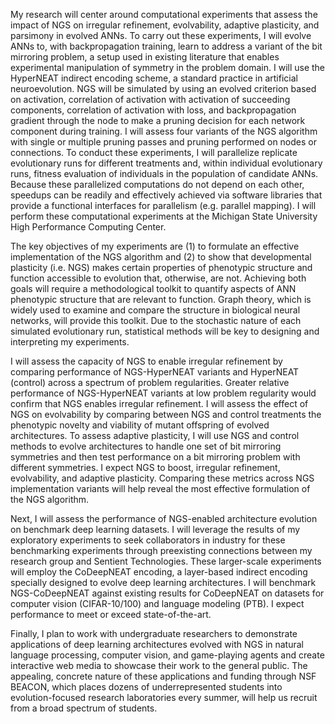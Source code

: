 My research will center around computational experiments that assess the impact of NGS on irregular refinement, evolvability, adaptive plasticity, and parsimony in evolved ANNs.
To carry out these experiments, I will evolve ANNs to, with backpropagation training, learn to address a variant of the bit mirroring problem, a setup used in existing literature that enables experimental manipulation of symmetry in the problem domain.
I will use the HyperNEAT indirect encoding scheme, a standard practice in artificial neuroevolution.
NGS will be simulated by using an evolved criterion based on activation, correlation of activation with activation of succeeding components, correlation of activation with loss, and backpropagation gradient through the node
to make a pruning decision for each network component during training.
I will assess four variants of the NGS algorithm with single or multiple pruning passes and pruning performed on nodes or connections.
To conduct these experiments, I will parallelize replicate evolutionary runs for different treatments and, within individual evolutionary runs, fitness evaluation of individuals in the population of candidate ANNs.
Because these parallelized computations do not depend on each other, speedups can be readily and effectively achieved via software libraries that provide a functional interfaces for parallelism (e.g. parallel mapping).
I will perform these computational experiments at the Michigan State University High Performance Computing Center.

The key objectives of my experiments are (1) to formulate an effective implementation of the NGS algorithm and (2) to show that developmental plasticity (i.e. NGS) makes certain properties of phenotypic structure and function accessible to evolution that, otherwise, are not.
Achieving both goals will require a methodological toolkit to quantify aspects of ANN phenotypic structure that are relevant to function.
Graph theory, which is widely used to examine and compare the structure in biological neural networks, will provide this toolkit.
Due to the stochastic nature of each simulated evolutionary run, statistical methods will be key to designing and interpreting my experiments.

I will assess the capacity of NGS to enable irregular refinement by comparing performance of NGS-HyperNEAT variants and HyperNEAT (control) across a spectrum of problem regularities.
Greater relative performance of NGS-HyperNEAT variants at low problem regularity would confirm that NGS enables irregular refinement.
I will assess the effect of NGS on evolvability by comparing between NGS and control treatments the phenotypic novelty and viability of mutant offspring of evolved architectures.
To assess adaptive plasticity, I will use NGS and control methods to evolve architectures to handle one set of bit mirroring symmetries and then test performance on a bit mirroring problem with different symmetries.
I expect NGS to boost, irregular refinement, evolvability, and adaptive plasticity.
Comparing these metrics across NGS implementation variants will help reveal the most effective formulation of the NGS algorithm.

Next, I will assess the performance of NGS-enabled architecture evolution on benchmark deep learning datasets.
I will leverage the results of my exploratory experiments to seek collaborators in industry for these benchmarking experiments through preexisting connections between my research group and Sentient Technologies.
These larger-scale experiments will employ the CoDeepNEAT encoding, a layer-based indirect encoding specially designed to evolve deep learning architectures.
I will benchmark NGS-CoDeepNEAT against existing results for CoDeepNEAT on datasets for computer vision (CIFAR-10/100) and language modeling (PTB).
I expect performance to meet or exceed state-of-the-art.

Finally, I plan to work with undergraduate researchers to demonstrate applications of deep learning architectures evolved with NGS in natural language processing, computer vision, and game-playing agents and create interactive web media to showcase their work to the general public.
The appealing, concrete nature of these applications and funding through NSF BEACON, which places dozens of underrepresented students into evolution-focused research laboratories every summer, will help us recruit from a broad spectrum of students.
